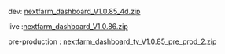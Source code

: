 dev: [nextfarm_dashboard_V1.0.85_4d.zip](https://github.com/user-attachments/files/18209362/nextfarm_dashboard_V1.0.85_4d.zip)



live :[nextfarm_dashboard_V1.0.86.zip](https://github.com/user-attachments/files/18265906/nextfarm_dashboard_V1.0.86.zip)


pre-production : [nextfarm_dashboard_tv_V1.0.85_pre_prod_2.zip](https://github.com/user-attachments/files/18238621/nextfarm_dashboard_tv_V1.0.85_pre_prod_2.zip)
